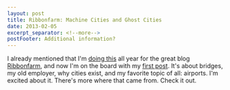 ```yaml
---
layout: post
title: Ribbonfarm: Machine Cities and Ghost Cities
date: 2013-02-05
excerpt_separator: <!--more-->
postFooter: Additional information?
---
```


<p>I already mentioned that I'm <a href="http://www.ribbonfarm.com/blogging-residencies/">doing this</a> all year for the great blog <a href="http://www.ribbonfarm.com/">Ribbonfarm</a>, and now I'm on the board with my <a href="http://www.ribbonfarm.com/2013/02/05/machine-cities-and-ghost-cities/">first post</a>. It's about bridges, my old employer, why cities exist, and my favorite topic of all: airports. I'm excited about it. There's more where that came from. Check it out.</p>